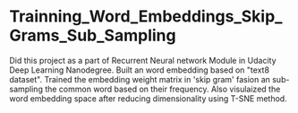 # Trainning_Word_Embeddings_Skip_Grams_Sub_Sampling
 Did this project as a part of Recurrent Neural network Module in Udacity Deep Learning Nanodegree. Built an word embedding based on "text8 dataset". Trained the embedding weight matrix in 'skip gram' fasion an sub-sampling the common word based on their frequency. Also visulaized the word embedding space after reducing dimensionality using T-SNE method.
